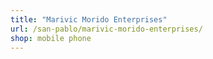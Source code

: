 ```yaml
---
title: "Marivic Morido Enterprises"
url: /san-pablo/marivic-morido-enterprises/
shop: mobile phone
---
```


